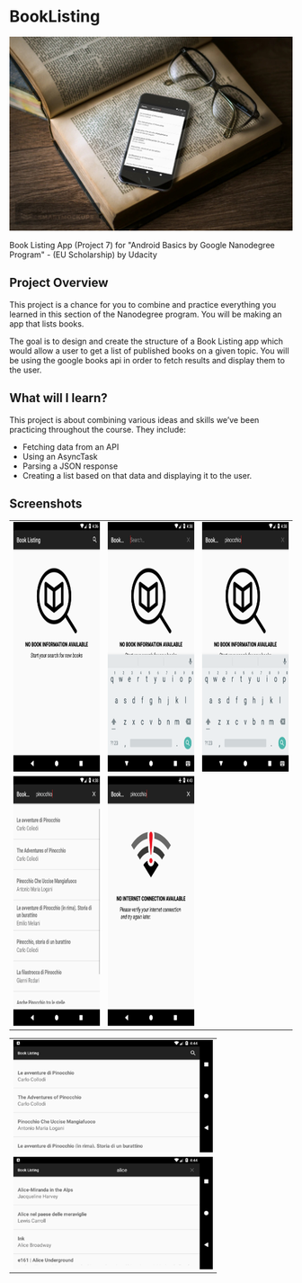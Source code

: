 # BookListing
![Cover](/assets/smartmockups_k7o7pqvx.jpg)

Book Listing App (Project 7) for "Android Basics by Google Nanodegree Program" - (EU Scholarship) by Udacity

## Project Overview
This project is a chance for you to combine and practice everything you learned in this section of the Nanodegree program. You will be making an app that lists books.

The goal is to design and create the structure of a Book Listing app which would allow a user to get a list of published books on a given topic. You will be using the google books api in order to fetch results and display them to the user.

## What will I learn?
This project is about combining various ideas and skills we’ve been practicing throughout the course. They include:

* Fetching data from an API
* Using an AsyncTask
* Parsing a JSON response
* Creating a list based on that data and displaying it to the user.

## Screenshots
<table style="margin-left: auto; margin-right: auto;" border="0">
<tbody>
<tr>
<td><img src="https://github.com/Redjack1888/BookListing/blob/master/assets/Screenshot_1583984195.png" width="250" height="444" /></td>
<td><img src="https://github.com/Redjack1888/BookListing/blob/master/assets/Screenshot_1583984300.png" width="250" height="444" /></td>
<td><img src="https://github.com/Redjack1888/BookListing/blob/master/assets/Screenshot_1583984317.png" width="250" height="444" /></td>
</tr>
<tr>
<td><img src="https://github.com/Redjack1888/BookListing/blob/master/assets/Screenshot_1583984321.png" width="250" height="444" /></td>
<td><img src="https://github.com/Redjack1888/BookListing/blob/master/assets/Screenshot_1583984621.png" width="250" height="444" /></td>
<td></td>
</tr>
</tbody>
</table>
<table style="margin-left: auto; margin-right: auto;" border="0">
<tbody>
<tr>
<td><img src="https://github.com/Redjack1888/BookListing/blob/master/assets/Screenshot_1583984656.png" width="355" height="200" /></td>
</tr>
<tr>
<td><img src="https://github.com/Redjack1888/BookListing/blob/master/assets/Screenshot_1583984686.png" width="355" height="200" /></td>
</tr>
</tbody>
</table>
